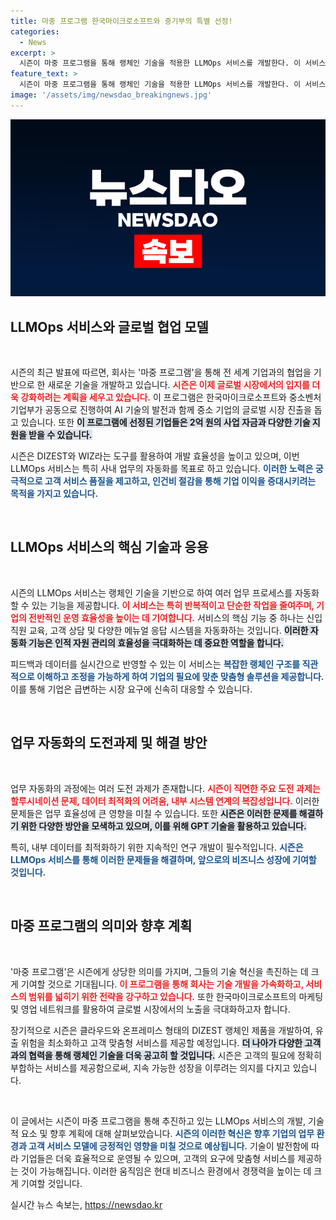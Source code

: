 ```yaml
---
title: 마중 프로그램 한국마이크로소프트와 중기부의 특별 선정!
categories:
  - News
excerpt: >
  시즌이 마중 프로그램을 통해 랭체인 기술을 적용한 LLMOps 서비스를 개발한다. 이 서비스는 업무 자동화와 고객 서비스 품질 향상을 목표로 하며, 신입 교육 및 고객 상담에 혁신을 불러올 예정이다.
feature_text: >
  시즌이 마중 프로그램을 통해 랭체인 기술을 적용한 LLMOps 서비스를 개발한다. 이 서비스는 업무 자동화와 고객 서비스 품질 향상을 목표로 하며, 신입 교육 및 고객 상담에 혁신을 불러올 예정이다.
image: '/assets/img/newsdao_breakingnews.jpg'
---
```


<p><img src="/assets/img/newsdao_breakingnews.jpg" alt="implanttips 속보" /></p>

<h2 data-ke-size="size26">LLMOps 서비스와 글로벌 협업 모델</h2>

<p data-ke-size="size16">&nbsp;</p>

<p>시즌의 최근 발표에 따르면, 회사는 '마중 프로그램'을 통해 전 세계 기업과의 협업을 기반으로 한 새로운 기술을 개발하고 있습니다. <b><span style="color: #ee2323;">시즌은 이제 글로벌 시장에서의 입지를 더욱 강화하려는 계획을 세우고 있습니다.</span></b> 이 프로그램은 한국마이크로소프트와 중소벤처기업부가 공동으로 진행하여 AI 기술의 발전과 함께 중소 기업의 글로벌 시장 진출을 돕고 있습니다. 또한 <b><span style="background-color: #21538527;">이 프로그램에 선정된 기업들은 2억 원의 사업 자금과 다양한 기술 지원을 받을 수 있습니다.</span></b></p>

<p>시즌은 DIZEST와 WIZ라는 도구를 활용하여 개발 효율성을 높이고 있으며, 이번 LLMOps 서비스는 특히 사내 업무의 자동화를 목표로 하고 있습니다. <b><span style="color: #1a5490;">이러한 노력은 궁극적으로 고객 서비스 품질을 제고하고, 인건비 절감을 통해 기업 이익을 증대시키려는 목적을 가지고 있습니다.</span></b></p>

<p data-ke-size="size16">&nbsp;</p>

<h2 data-ke-size="size26">LLMOps 서비스의 핵심 기술과 응용</h2>

<p data-ke-size="size16">&nbsp;</p>

<p>시즌의 LLMOps 서비스는 랭체인 기술을 기반으로 하여 여러 업무 프로세스를 자동화할 수 있는 기능을 제공합니다. <b><span style="color: #ee2323;">이 서비스는 특히 반복적이고 단순한 작업을 줄여주며, 기업의 전반적인 운영 효율성을 높이는 데 기여합니다.</span></b> 서비스의 핵심 기능 중 하나는 신입 직원 교육, 고객 상담 및 다양한 메뉴얼 응답 시스템을 자동화하는 것입니다. <b><span style="background-color: #21538527;">이러한 자동화 기능은 인적 자원 관리의 효율성을 극대화하는 데 중요한 역할을 합니다.</span></b></p>

<p>피드백과 데이터를 실시간으로 반영할 수 있는 이 서비스는 <b><span style="color: #1a5490;">복잡한 랭체인 구조를 직관적으로 이해하고 조정을 가능하게 하여 기업의 필요에 맞춘 맞춤형 솔루션을 제공합니다.</span></b> 이를 통해 기업은 급변하는 시장 요구에 신속히 대응할 수 있습니다.</p>

<p data-ke-size="size16">&nbsp;</p>

<h2 data-ke-size="size26">업무 자동화의 도전과제 및 해결 방안</h2>

<p data-ke-size="size16">&nbsp;</p>

<p>업무 자동화의 과정에는 여러 도전 과제가 존재합니다. <b><span style="color: #ee2323;">시즌이 직면한 주요 도전 과제는 할루시네이션 문제, 데이터 최적화의 어려움, 내부 시스템 연계의 복잡성입니다.</span></b> 이러한 문제들은 업무 효율성에 큰 영향을 미칠 수 있습니다. 또한 <b><span style="background-color: #21538527;">시즌은 이러한 문제를 해결하기 위한 다양한 방안을 모색하고 있으며, 이를 위해 GPT 기술을 활용하고 있습니다.</span></b></p>

<p>특히, 내부 데이터를 최적화하기 위한 지속적인 연구 개발이 필수적입니다. <b><span style="color: #1a5490;">시즌은 LLMOps 서비스를 통해 이러한 문제들을 해결하며, 앞으로의 비즈니스 성장에 기여할 것입니다.</span></b></p>

<p data-ke-size="size16">&nbsp;</p>

<h2 data-ke-size="size26">마중 프로그램의 의미와 향후 계획</h2>

<p data-ke-size="size16">&nbsp;</p>

<p>'마중 프로그램'은 시즌에게 상당한 의미를 가지며, 그들의 기술 혁신을 촉진하는 데 크게 기여할 것으로 기대됩니다. <b><span style="color: #ee2323;">이 프로그램을 통해 회사는 기술 개발을 가속화하고, 서비스의 범위를 넓히기 위한 전략을 강구하고 있습니다.</span></b> 또한 한국마이크로소프트의 마케팅 및 영업 네트워크를 활용하여 글로벌 시장에서의 노출을 극대화하고자 합니다.</p>

<p>장기적으로 시즌은 클라우드와 온프레미스 형태의 DIZEST 랭체인 제품을 개발하여, 유출 위험을 최소화하고 고객 맞춤형 서비스를 제공할 예정입니다. <b><span style="background-color: #21538527;">더 나아가 다양한 고객과의 협력을 통해 랭체인 기술을 더욱 공고히 할 것입니다.</span></b> 시즌은 고객의 필요에 정확히 부합하는 서비스를 제공함으로써, 지속 가능한 성장을 이루려는 의지를 다지고 있습니다.</p>

<p data-ke-size="size16">&nbsp;</p>

<p>이 글에서는 시즌이 마중 프로그램을 통해 추진하고 있는 LLMOps 서비스의 개발, 기술적 요소 및 향후 계획에 대해 살펴보았습니다. <b><span style="color: #1a5490;">시즌의 이러한 혁신은 향후 기업의 업무 환경과 고객 서비스 모델에 긍정적인 영향을 미칠 것으로 예상됩니다.</span></b> 기술이 발전함에 따라 기업들은 더욱 효율적으로 운영될 수 있으며, 고객의 요구에 맞춤형 서비스를 제공하는 것이 가능해집니다. 이러한 움직임은 현대 비즈니스 환경에서 경쟁력을 높이는 데 크게 기여할 것입니다.</p>
실시간 뉴스 속보는, <a href="https://newsdao.kr" rel="dofollow">https://newsdao.kr</a>


